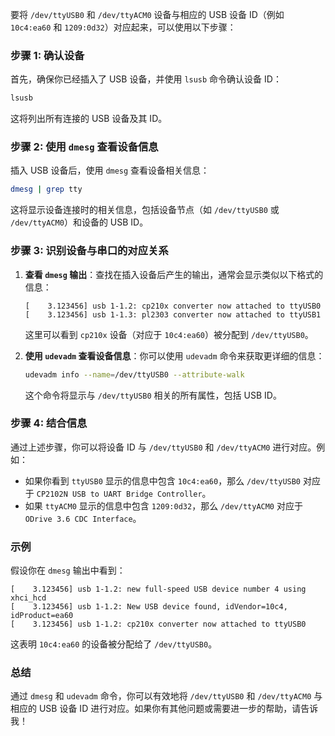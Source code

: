 
要将 `/dev/ttyUSB0` 和 `/dev/ttyACM0` 设备与相应的 USB 设备 ID（例如 `10c4:ea60` 和 `1209:0d32`）对应起来，可以使用以下步骤：

### 步骤 1: 确认设备

首先，确保你已经插入了 USB 设备，并使用 `lsusb` 命令确认设备 ID：

```bash
lsusb
```

这将列出所有连接的 USB 设备及其 ID。

### 步骤 2: 使用 `dmesg` 查看设备信息

插入 USB 设备后，使用 `dmesg` 查看设备相关信息：

```bash
dmesg | grep tty
```

这将显示设备连接时的相关信息，包括设备节点（如 `/dev/ttyUSB0` 或 `/dev/ttyACM0`）和设备的 USB ID。

### 步骤 3: 识别设备与串口的对应关系

1. **查看 `dmesg` 输出**：查找在插入设备后产生的输出，通常会显示类似以下格式的信息：

   ```
   [    3.123456] usb 1-1.2: cp210x converter now attached to ttyUSB0
   [    3.123456] usb 1-1.3: pl2303 converter now attached to ttyUSB1
   ```

   这里可以看到 `cp210x` 设备（对应于 `10c4:ea60`）被分配到 `/dev/ttyUSB0`。

2. **使用 `udevadm` 查看设备信息**：你可以使用 `udevadm` 命令来获取更详细的信息：

   ```bash
   udevadm info --name=/dev/ttyUSB0 --attribute-walk
   ```

   这个命令将显示与 `/dev/ttyUSB0` 相关的所有属性，包括 USB ID。

### 步骤 4: 结合信息

通过上述步骤，你可以将设备 ID 与 `/dev/ttyUSB0` 和 `/dev/ttyACM0` 进行对应。例如：

- 如果你看到 `ttyUSB0` 显示的信息中包含 `10c4:ea60`，那么 `/dev/ttyUSB0` 对应于 `CP2102N USB to UART Bridge Controller`。
- 如果 `ttyACM0` 显示的信息中包含 `1209:0d32`，那么 `/dev/ttyACM0` 对应于 `ODrive 3.6 CDC Interface`。

### 示例

假设你在 `dmesg` 输出中看到：

```
[    3.123456] usb 1-1.2: new full-speed USB device number 4 using xhci_hcd
[    3.123456] usb 1-1.2: New USB device found, idVendor=10c4, idProduct=ea60
[    3.123456] usb 1-1.2: cp210x converter now attached to ttyUSB0
```

这表明 `10c4:ea60` 的设备被分配给了 `/dev/ttyUSB0`。

### 总结

通过 `dmesg` 和 `udevadm` 命令，你可以有效地将 `/dev/ttyUSB0` 和 `/dev/ttyACM0` 与相应的 USB 设备 ID 进行对应。如果你有其他问题或需要进一步的帮助，请告诉我！